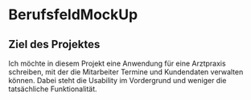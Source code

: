 # BerufsfeldMockUp
## Ziel des Projektes
Ich möchte in diesem Projekt eine Anwendung für eine Arztpraxis schreiben, mit der die Mitarbeiter Termine und Kundendaten verwalten können. Dabei steht die Usability im Vordergrund und weniger die tatsächliche Funktionalität.
